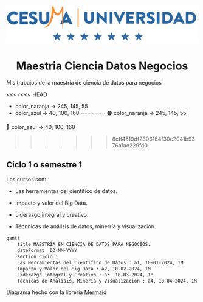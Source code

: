 ![](Logo_Cesuma.png)

# <center>Maestria Ciencia Datos Negocios

Mis trabajos de la maestría de ciencia de datos para negocios

<<<<<<< HEAD
- color_naranja -> 245, 145, 55
- color_azul -> 40, 100, 160
=======
🟠 color_naranja -> 245, 145, 55

🔵 color_azul -> 40, 100, 160
>>>>>>> 6cff4519df2306164f30e2041b9376afae229fd0

## Ciclo 1 o semestre 1

Los cursos son:

* Las herramientas del científico de datos.

* Impacto y valor del Big Data.

* Liderazgo integral y creativo.

* Técnnicas de análisis de datos, minerría y visualización.

```mermaid
gantt
    title MAESTRÍA EN CIENCIA DE DATOS PARA NEGOCIOS.
    dateFormat  DD-MM-YYYY
    section Ciclo 1
    Las Herramientas del Científico de Datos : a1, 10-01-2024, 1M
    Impacto y Valor del Big Data : a2, 10-02-2024, 1M
    Liderazgo Integral y Creativo : a3, 10-03-2024, 1M
    Técnicas de Análisis, Minería y Visualización : a4, 10-04-2024, 1M
```

Diagrama hecho con la libreria [Mermaid](https://github.com/mermaid-js/mermaid?tab=readme-ov-file)
